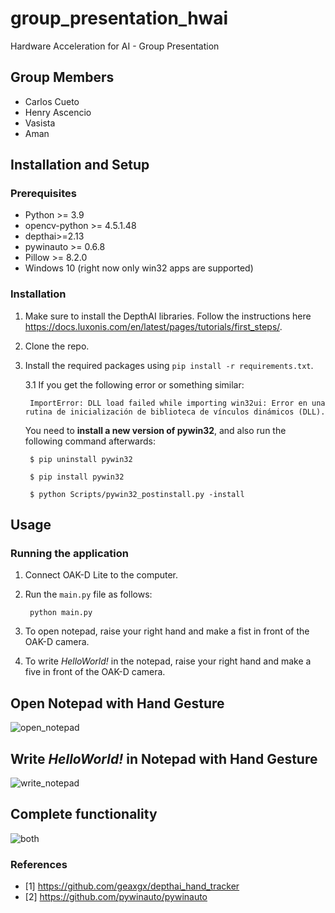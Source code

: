 # group_presentation_hwai
Hardware Acceleration for AI - Group Presentation

## Group Members

- Carlos Cueto
- Henry Ascencio
- Vasista 
- Aman 

## Installation and Setup

### Prerequisites

- Python >= 3.9
- opencv-python >= 4.5.1.48
- depthai>=2.13
- pywinauto >= 0.6.8
- Pillow >= 8.2.0
- Windows 10 (right now only win32 apps are supported)

### Installation

1. Make sure to install the DepthAI libraries. Follow the instructions here https://docs.luxonis.com/en/latest/pages/tutorials/first_steps/.
2. Clone the repo.
3. Install the required packages using `pip install -r requirements.txt`.
    
    3.1 If you get the following error or something similar:
        
        ImportError: DLL load failed while importing win32ui: Error en una rutina de inicialización de biblioteca de vínculos dinámicos (DLL).
    
    You need to **install a new version of pywin32**, and also run the following command afterwards:
        
        $ pip uninstall pywin32

        $ pip install pywin32

        $ python Scripts/pywin32_postinstall.py -install

## Usage

### Running the application

1. Connect OAK-D Lite to the computer.
3. Run the `main.py` file as follows:

        python main.py
3. To open notepad, raise your right hand and make a fist in front of the OAK-D camera.
4. To write *HelloWorld!* in the notepad, raise your right hand and make a five in front of the OAK-D camera.


## Open Notepad with Hand Gesture
![open_notepad](https://user-images.githubusercontent.com/31625277/215558475-bfc38229-a5d9-47f1-a88c-4809fab27b26.gif)


## Write *HelloWorld!* in Notepad with Hand Gesture
![write_notepad](https://user-images.githubusercontent.com/31625277/215558505-fd0f0b57-403d-414d-8199-614359c43d75.gif)


## Complete functionality 
![both](https://user-images.githubusercontent.com/31625277/215558526-60b3051a-ee98-40d3-84cd-d15db03d24d4.gif)


### References

- [1] https://github.com/geaxgx/depthai_hand_tracker
- [2] https://github.com/pywinauto/pywinauto

